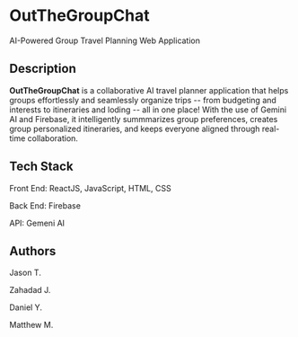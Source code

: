 # OutTheGroupChat
AI-Powered Group Travel Planning Web Application

## Description
**OutTheGroupChat** is a collaborative AI travel planner application that helps groups effortlessly and seamlessly organize trips -- from budgeting and interests to itineraries and loding -- all in one place! With the use of Gemini AI and Firebase, it intelligently summmarizes group preferences, creates group personalized itineraries, and keeps everyone aligned through real-time collaboration.

## Tech Stack
Front End: ReactJS, JavaScript, HTML, CSS

Back End: Firebase

API: Gemeni AI

## Authors
Jason T.

Zahadad J.

Daniel Y.

Matthew M.
